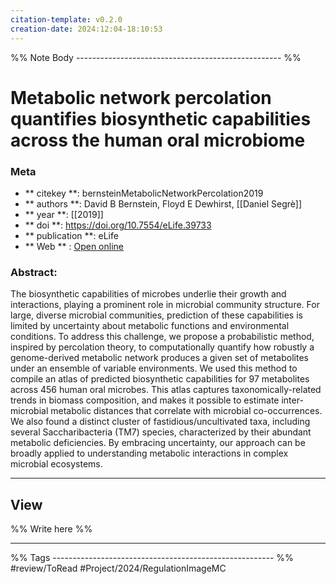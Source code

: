 ```yaml
---
citation-template: v0.2.0
creation-date: 2024:12:04-18:10:53
---
```


%% Note Body --------------------------------------------------- %%
# Metabolic network percolation quantifies biosynthetic capabilities across the human oral microbiome

### Meta
- ** citekey **: bernsteinMetabolicNetworkPercolation2019
- ** authors **: David B Bernstein, Floyd E Dewhirst, [[Daniel Segrè]]
- ** year **: [[2019]]
- ** doi **: https://doi.org/10.7554/eLife.39733
- ** publication **: eLife
- ** Web ** : [Open online](https://elifesciences.org/articles/39733)


### Abstract:
The biosynthetic capabilities of microbes underlie their growth and interactions, playing a prominent role in microbial community structure. For large, diverse microbial communities, prediction of these capabilities is limited by uncertainty about metabolic functions and environmental conditions. To address this challenge, we propose a probabilistic method, inspired by percolation theory, to computationally quantify how robustly a genome-derived metabolic network produces a given set of metabolites under an ensemble of variable environments. We used this method to compile an atlas of predicted biosynthetic capabilities for 97 metabolites across 456 human oral microbes. This atlas captures taxonomically-related trends in biomass composition, and makes it possible to estimate inter-microbial metabolic distances that correlate with microbial co-occurrences. We also found a distinct cluster of fastidious/uncultivated taxa, including several Saccharibacteria (TM7) species, characterized by their abundant metabolic deficiencies. By embracing uncertainty, our approach can be broadly applied to understanding metabolic interactions in complex microbial ecosystems.

___

## View

%% Write here %%





___
%% Tags  ------------------------------------------------------- %%
#review/ToRead
#Project/2024/RegulationImageMC 